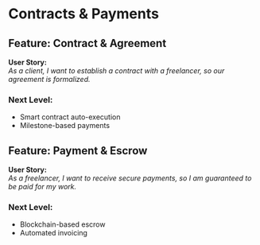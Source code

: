 # Contracts & Payments

## Feature: Contract & Agreement
**User Story:**  
_As a client, I want to establish a contract with a freelancer, so our agreement is formalized._

### Next Level:
- Smart contract auto-execution
- Milestone-based payments

## Feature: Payment & Escrow
**User Story:**  
_As a freelancer, I want to receive secure payments, so I am guaranteed to be paid for my work._

### Next Level:
- Blockchain-based escrow
- Automated invoicing

